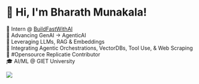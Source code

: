 # 👋 Hi, I'm Bharath Munakala!

🚀 Intern @ [BuildFastWithAI](https://buildfastwith.ai)   
🤖 Advancing GenAI → AgenticAI  
🧠 Leveraging LLMs, RAG & Embeddings  
🧩 Integrating Agentic Orchestrations, VectorDBs, Tool Use, & Web Scraping  
🌱 #Opensource Replicatie Contributor  
🎓 AI/ML @ GIET University  

<!-- GitHub stats from https://github.com/anuraghazra/github-readme-stats -->
![](https://github-readme-stats.vercel.app/api?username=Bharath8080&theme=radical&hide_border=false&include_all_commits=true&count_private=true)<br/>

